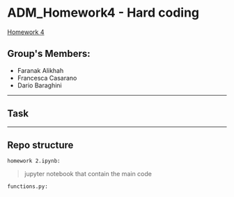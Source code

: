 # ADM_Homework4 - Hard coding
[Homework 4](https://github.com/CriMenghini/ADM/tree/master/2020/Homework_4)

## Group's Members:
* Faranak Alikhah
* Francesca Casarano
* Dario Baraghini 
- - - - 
## Task


- - - -

## Repo structure
` homework 2.ipynb: `
> jupyter notebook that contain the main code 

` functions.py: `

